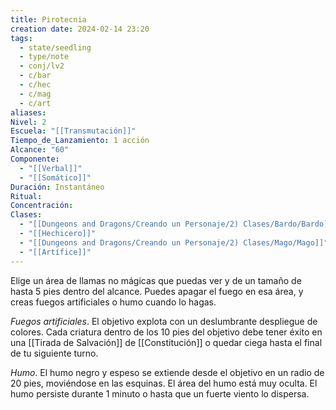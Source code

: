 ```yaml
---
title: Pirotecnia
creation date: 2024-02-14 23:20
tags:
  - state/seedling
  - type/note
  - conj/lv2
  - c/bar
  - c/hec
  - c/mag
  - c/art
aliases: 
Nivel: 2
Escuela: "[[Transmutación]]"
Tiempo_de_Lanzamiento: 1 acción
Alcance: "60"
Componente:
  - "[[Verbal]]"
  - "[[Somático]]"
Duración: Instantáneo
Ritual: 
Concentración: 
Clases:
  - "[[Dungeons and Dragons/Creando un Personaje/2) Clases/Bardo/Bardo]]"
  - "[[Hechicero]]"
  - "[[Dungeons and Dragons/Creando un Personaje/2) Clases/Mago/Mago]]"
  - "[[Artífice]]"
---
```

Elige un área de llamas no mágicas que puedas ver y de un tamaño de hasta 5 pies dentro del alcance. Puedes apagar el fuego en esa área, y creas fuegos artificiales o humo cuando lo hagas.

*Fuegos artificiales*. El objetivo explota con un deslumbrante despliegue de colores. Cada criatura dentro de los 10 pies del objetivo debe tener éxito en una [[Tirada de Salvación]] de [[Constitución]] o quedar ciega hasta el final de tu siguiente turno.

*Humo*. El humo negro y espeso se extiende desde el objetivo en un radio de 20 pies, moviéndose en las esquinas. El área del humo está muy oculta. El humo persiste durante 1 minuto o hasta que un fuerte viento lo dispersa.
